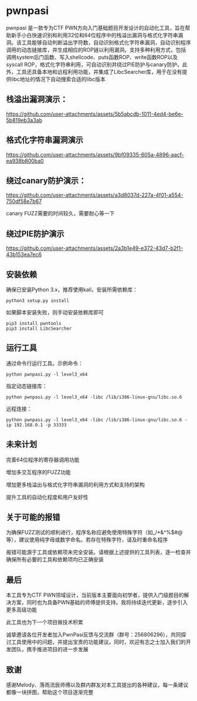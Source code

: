 # pwnpasi
pwnpasi 是一款专为CTF PWN方向入门基础题目开发设计的自动化工具，旨在帮助新手小白快速识别和利用32位和64位程序中的栈溢出漏洞与格式化字符串漏洞。该工具能够自动判断溢出字符数，自动识别格式化字符串漏洞，自动识别程序调用的动态链接库，并生成相应的ROP链以利用漏洞。支持多种利用方式，包括调用system后门函数、写入shellcode、puts函数ROP、write函数ROP以及syscall ROP，格式化字符串利用，可自动识别并绕过PIE防护与canary防护。此外，工具还具备本地和远程利用功能，并集成了LibcSearcher库，用于在没有提供libc地址的情况下自动搜索合适的libc版本



## 栈溢出漏洞演示：

https://github.com/user-attachments/assets/5b5abcdb-1011-4ed4-be6e-5b819eb3a3ab

## 格式化字符串漏洞演示



https://github.com/user-attachments/assets/9bf09335-605a-4896-aacf-ea938b800ba0

## 绕过canary防护演示：



https://github.com/user-attachments/assets/a3d8037d-227a-4f01-a554-750df58e7b67

canary FUZZ需要的时间较久，需要耐心等一下



## 绕过PIE防护演示



https://github.com/user-attachments/assets/2a3b1e49-e372-43d7-b2f1-43b153ea7ec6


## 安装依赖
确保已安装Python 3.x，推荐使用kali，安装所需依赖库：

```
python3 setup.py install
```
如果脚本安装失败，则手动安装依赖库即可
```
pip3 install pwntools
pip3 install LibcSearcher
```

## 运行工具
通过命令行运行工具。示例命令：

```
python pwnpasi.py -l level3_x64
```

指定动态链接库：

```
python pwnpasi.py -l level3_x64 -libc /lib/i386-linux-gnu/libc.so.6
```

远程连接：

```
python pwnpasi.py -l level3_x64 -libc /lib/i386-linux-gnu/libc.so.6 -ip 192.168.0.1 -p 33333
```

## 未来计划
完善64位程序的寄存器调用功能

增加多交互程序的FUZZ功能

增加更多栈溢出与格式化字符串漏洞的利用方式和支持的架构

提升工具的自动化程度和用户友好性

## 关于可能的报错
为确保FUZZ测试的顺利进行，程序名称应避免使用特殊字符（如_/*&^%$#@等），建议使用纯字母或数字命名。若存在特殊字符，请及时重命名程序

报错可能源于工具或依赖项未完全安装。请根据上述提供的工具列表，逐一检查并确保所有必要的工具和依赖项均已正确安装

## 最后
本工具专为CTF PWN领域设计，当前版本主要面向初学者，提供入门级题目的解决方案，同时也为具备PWN基础的师傅提供支持。我将持续迭代更新，逐步引入更多高级功能

此工具也为下一个项目做技术积累

诚挚邀请各位开发者加入PwnPasi反馈与交流群（群号：256806296），共同探讨工具使用中的问题，并提出宝贵的功能建议。同时，欢迎有志之士加入我们的开发团队，携手推进项目的进一步发展
## 致谢
感谢Melody、落雨流辰师傅以及群内群友对本工具提出的各种建议，每一条建议都像一块拼图，帮助这个项目逐渐完整
